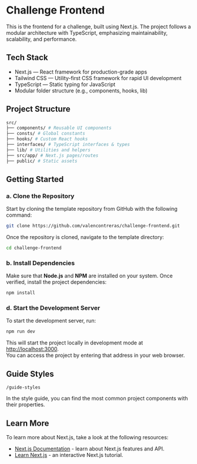 # Challenge Frontend

This is the frontend for a challenge, built using Next.js. The project follows a modular architecture with TypeScript, emphasizing maintainability, scalability, and performance.

## Tech Stack

- Next.js — React framework for production-grade apps
- Tailwind CSS — Utility-first CSS framework for rapid UI development
- TypeScript — Static typing for JavaScript
- Modular folder structure (e.g., components, hooks, lib)

## Project Structure

```bash
src/
├── components/ # Reusable UI components
├── consts/ # Global constants
├── hooks/ # Custom React hooks
├── interfaces/ # TypeScript interfaces & types
├── lib/ # Utilities and helpers
├── src/app/ # Next.js pages/routes
├── public/ # Static assets
```

## Getting Started

### a. Clone the Repository

Start by cloning the template repository from GitHub with the following command:

```bash
git clone https://github.com/valencontreras/challenge-frontend.git
```

Once the repository is cloned, navigate to the template directory:

```bash
cd challenge-frontend
```

### b. Install Dependencies

Make sure that **Node.js** and **NPM** are installed on your system. Once verified, install the project dependencies:

```bash
npm install
```

### d. Start the Development Server

To start the development server, run:

```bash
npm run dev
```

This will start the project locally in development mode at [http://localhost:3000](http://localhost:3000).  
You can access the project by entering that address in your web browser.

## Guide Styles

`/guide-styles`

In the style guide, you can find the most common project components with their properties.

## Learn More

To learn more about Next.js, take a look at the following resources:

- [Next.js Documentation](https://nextjs.org/docs) - learn about Next.js features and API.
- [Learn Next.js](https://nextjs.org/learn) - an interactive Next.js tutorial.
